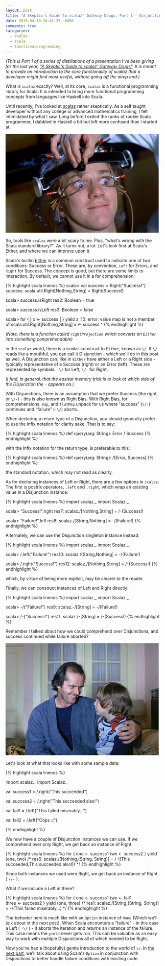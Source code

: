 ```yaml
---
layout: post
title: "A Skeptic's Guide to scalaz' Gateway Drugs: Part 1 - Disjunctions"
date: 2015-04-10 18:41:37 -0400
comments: true
categories: 
  - scalaz
  - scala
  - functionalprogramming
---
```

*(This is Part 1 of a series of distillations of a presentation I've been giving for the last year, ["A Skeptic's Guide to scalaz' Gateway Drugs"](http://slides.com/bwmcadams/scalaz-gateway-drugs). It is meant to provide an introduction to the core functionality of scalaz that a developer might find most useful, without going off the deep end.)*

What is `scalaz` exactly? Well, at its core, `scalaz` is a functional programming library for Scala. It is intended to bring more functional programming concepts from languages like Haskell into Scala.

Until recently, I've looked at [scalaz](https://github.com/scalaz/scalaz) rather skeptically. As a self taught developer without any college or advanced mathematics training, I felt intimidated by what I saw. Long before I exited the ranks of rookie Scala programmer, I dabbled in Haskell a bit but left more confused than I started at. 

![](/images/clockwork-eyes.gif)

So, tools like `scalaz` were a bit scary to me. Plus, "what's wrong with the Scala standard library?". As it turns out, a lot. Let's look first at Scala's Either, and where we can improve upon it.
<!--more-->
Scala's builtin [Either](http://www.scala-lang.org/api/current/#scala.util.Either) is a common construct used to indicate one of two conditions: Success or Error. These are, by convention, `Left` for Errors, and `Right` for Success. The concept is good, but there are some limits to interaction. By default, we cannot use it in a for comprehension:

{% highlight scala linenos %}
scala> val success = Right("Success!")
success: scala.util.Right[Nothing,String] = Right(Success!)

scala> success.isRight
res2: Boolean = true

scala> success.isLeft
res3: Boolean = false

scala> for {
       |   x <- success
       | } yield x
       <console>:10: error: value map is not a member of scala.util.Right[Nothing,String]
                      x <- success
                           ^
{% endhighlight %} 

*(Note, there is a function called `rightProjection` which converts an `Either` into something comprehendable)*

In the `scalaz` world, there is a similar construct to `Either`, known as `\/`. If `\/` reads like a mouthful, you can call it Disjunction - which we'll do in this post as well. A Disjunction can, like in `Either` have either a Left or a Right side - typically representative of a Success (right) or an Error (left). These are represented by symbols: `-\/` for Left, `\/-` for Right. 

*(I find, in general, that the easiest memory trick is to look at which side of the Disjunction the `-` appears on.)*

With Disjunctions, there is an assumption that we prefer Success (the right, or `\/-`) - this is also known as Right Bias. With Right Bias, for comprehensions, `map`, and `flatMap` unpack for us where "success" (`\/-`) continues and "failure" (`-\/`) aborts.

When declaring a return type of a Disjunction, you should generally prefer to use the Infix notation for clarity sake. That is to say:

{% highlight scala linenos %}
def query(arg: String): Error \/ Success
{% endhighlight %}

with the Infix notation for the return type, is preferable to this:

{% highlight scala linenos %}
def query(arg: String): \/[Error, Success]
{% endhighlight %}

the standard notation, which may not read as clearly.

As for declaring instances of Left or Right, there are a few options in `scalaz`. The first is postfix operators, `.left` and `.right`, which wrap an existing value in a Disjunction instance:

{% highlight scala linenos %}
import scalaz._
import Scalaz._

scala> "Success!".right
res7: scalaz.\/[Nothing,String] = \/-(Success!)

scala> "Failure!".left
res8: scalaz.\/[String,Nothing] = -\/(Failure!)
{% endhighlight %}

Alternately, we can use the Disjunction singleton instance instead:

{% highlight scala linenos %}
import scalaz._
import Scalaz._

scala> \/.left("Failure!")
res10: scalaz.\/[String,Nothing] = -\/(Failure!)


scala> \/.right("Success!")
res12: scalaz.\/[Nothing,String] = \/-(Success!)
{% endhighlight %}

which, by virtue of being more explicit, may be clearer to the reader.

Finally, we can construct instances of Left and Right directly:

{% highlight scala linenos %}
import scalaz._
import Scalaz._

scala> -\/("Failure!")
res9: scalaz.-\/[String] = -\/(Failure!)

scala> \/-("Success!")
res11: scalaz.\/-[String] = \/-(Success!)
{% endhighlight %}

Remember I talked about how we could comprehend over Disjunctions, and success continued while failure aborted?

![Here's Johnny?](/images/shining-grinning.gif)

Let's look at what that looks like with some sample data:

{% highlight scala linenos %}

import scalaz._
import Scalaz._

val success1 = \/.right("This succeeded")

val success2 = \/.right("This succeeded also!")

val fail1 = \/.left("This failed miserably...")

val fail2 = \/.left("Oops :(")

{% endhighlight %}

We now have a couple of Disjunction instances we can use. If we comprehend over only Right, we get back an instance of Right.

{% highlight scala linenos %}
for {
  one <- success1
  two <- success2 
} yield (one, two)
/* res0: scalaz.\/[Nothing,(String, String)] = 
      \/-((This succeeded,This succeeded also!)) */
{% endhighlight %}

Since both instances we used were Right, we get back an instance of Right ( `\/-` ).

What if we include a Left in there?

{% highlight scala linenos %}
for {
  one <- success1
  two <- fail1  
  three <- success2
} yield (one, three)
/* res1: scalaz.\/[String,(String, String)] = 
      -\/(This failed miserably...) */
{% endhighlight %} 

The behavior here is much like with an `Option` instance of `None` (Which we'll talk about in the next post). When Scala encounters a "failure" - in this case a Left ( `-\/` ) - it aborts the iteration and returns an instance of the failure. This case means the `yield` never gets run. This can be valuable as an easy way to work with multiple Disjunctions all of which needed to be Right.

Now you've had a (hopefully) gentle introduction to the world of `\/`. In [the next part](http://bytes.codes/2015/04/13/a-skeptics-guide-to-scalaz-gateway-drugs-part-2-options-with-disjunction/), we'll talk about using Scala's `Option` in conjunction with Disjunctions to better handle failure conditions with existing code.
